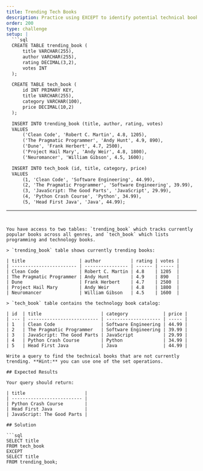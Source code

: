 ```yaml
---
title: Trending Tech Books
description: Practice using EXCEPT to identify potential technical book opportunities
order: 200
type: challenge
setup: |
  ```sql
  CREATE TABLE trending_book (
      title VARCHAR(255),
      author VARCHAR(255),
      rating DECIMAL(3,2),
      votes INT
  );

  CREATE TABLE tech_book (
      id INT PRIMARY KEY,
      title VARCHAR(255),
      category VARCHAR(100),
      price DECIMAL(10,2)
  );

  INSERT INTO trending_book (title, author, rating, votes)
  VALUES 
      ('Clean Code', 'Robert C. Martin', 4.8, 1205),
      ('The Pragmatic Programmer', 'Andy Hunt', 4.9, 890),
      ('Dune', 'Frank Herbert', 4.7, 2500),
      ('Project Hail Mary', 'Andy Weir', 4.8, 1800),
      ('Neuromancer', 'William Gibson', 4.5, 1600);

  INSERT INTO tech_book (id, title, category, price)
  VALUES 
      (1, 'Clean Code', 'Software Engineering', 44.99),
      (2, 'The Pragmatic Programmer', 'Software Engineering', 39.99),
      (3, 'JavaScript: The Good Parts', 'JavaScript', 29.99),
      (4, 'Python Crash Course', 'Python', 34.99),
      (5, 'Head First Java', 'Java', 44.99);
  ```
---
```


You have access to two tables: `trending_book` which tracks currently popular books across all genres, and `tech_book` which lists programming and technology books.

> `trending_book` table shows currently trending books:

| title                    | author           | rating | votes |
| ------------------------ | ---------------- | ------ | ----- |
| Clean Code               | Robert C. Martin | 4.8    | 1205  |
| The Pragmatic Programmer | Andy Hunt        | 4.9    | 890   |
| Dune                     | Frank Herbert    | 4.7    | 2500  |
| Project Hail Mary        | Andy Weir        | 4.8    | 1800  |
| Neuromancer              | William Gibson   | 4.5    | 1600  |

> `tech_book` table contains the technology book catalog:

| id  | title                      | category             | price |
| --- | -------------------------- | -------------------- | ----- |
| 1   | Clean Code                 | Software Engineering | 44.99 |
| 2   | The Pragmatic Programmer   | Software Engineering | 39.99 |
| 3   | JavaScript: The Good Parts | JavaScript           | 29.99 |
| 4   | Python Crash Course        | Python               | 34.99 |
| 5   | Head First Java            | Java                 | 44.99 |

Write a query to find the technical books that are not currently trending. **Hint:** you can use one of the set operations.

## Expected Results

Your query should return:

| title                      |
| -------------------------- |
| Python Crash Course        |
| Head First Java            |
| JavaScript: The Good Parts |

## Solution

```sql
SELECT title
FROM tech_book
EXCEPT
SELECT title
FROM trending_book;
```
